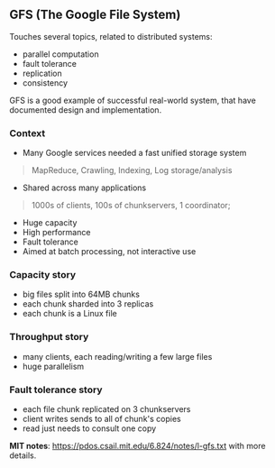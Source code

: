 ## GFS (The Google File System)

Touches several topics, related to distributed systems:

- parallel computation
- fault tolerance
- replication
- consistency

GFS is a good example of successful real-world system, that have documented design and implementation.

### Context

- Many Google services needed a fast unified storage system

> MapReduce, Crawling, Indexing, Log storage/analysis

- Shared across many applications

> 1000s of clients, 100s of chunkservers, 1 coordinator;

- Huge capacity
- High performance
- Fault tolerance
- Aimed at batch processing, not interactive use

### Capacity story

- big files split into 64MB chunks
- each chunk sharded into 3 replicas
- each chunk is a Linux file

### Throughput story

- many clients, each reading/writing a few large files
- huge parallelism

### Fault tolerance story

- each file chunk replicated on 3 chunkservers
- client writes sends to all of chunk's copies
- read just needs to consult one copy

**MIT notes**: https://pdos.csail.mit.edu/6.824/notes/l-gfs.txt with more details.